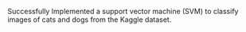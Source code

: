 Successfully Implemented a support vector machine (SVM) to classify images of cats and dogs from the Kaggle dataset.

